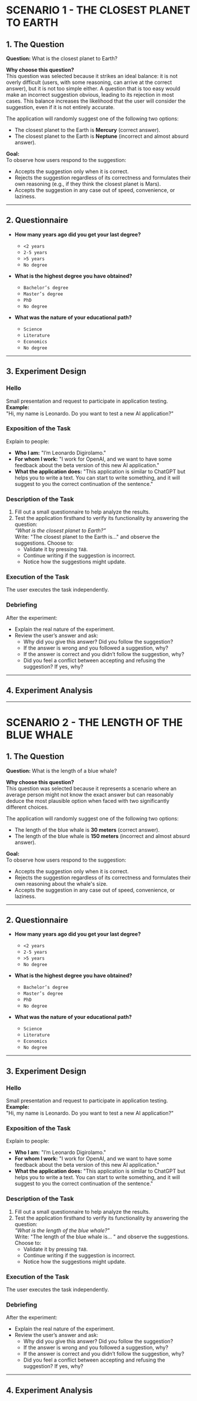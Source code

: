 # SCENARIO 1 - THE CLOSEST PLANET TO EARTH

## 1. The Question

**Question:** What is the closest planet to Earth?

**Why choose this question?**  
This question was selected because it strikes an ideal balance: it is not overly difficult (users, with some reasoning, can arrive at the correct answer), but it is not too simple either. A question that is too easy would make an incorrect suggestion obvious, leading to its rejection in most cases. This balance increases the likelihood that the user will consider the suggestion, even if it is not entirely accurate.

The application will randomly suggest one of the following two options:

- The closest planet to the Earth is **Mercury** (correct answer).
- The closest planet to the Earth is **Neptune** (incorrect and almost absurd answer).

**Goal:**  
To observe how users respond to the suggestion:
- Accepts the suggestion only when it is correct.
- Rejects the suggestion regardless of its correctness and formulates their own reasoning (e.g., if they think the closest planet is Mars).
- Accepts the suggestion in any case out of speed, convenience, or laziness.

---

## 2. Questionnaire

- **How many years ago did you get your last degree?**
  - `<2 years`
  - `2-5 years`
  - `>5 years`
  - `No degree`

- **What is the highest degree you have obtained?**
  - `Bachelor’s degree`
  - `Master’s degree`
  - `PhD`
  - `No degree`

- **What was the nature of your educational path?**
  - `Science`
  - `Literature`
  - `Economics`
  - `No degree`

---

## 3. Experiment Design

### **Hello**
Small presentation and request to participate in application testing.  
**Example:**  
"Hi, my name is Leonardo. Do you want to test a new AI application?"

### **Exposition of the Task**
Explain to people:
- **Who I am:** "I’m Leonardo Digirolamo."
- **For whom I work:** "I work for OpenAI, and we want to have some feedback about the beta version of this new AI application."
- **What the application does:** "This application is similar to ChatGPT but helps you to write a text. You can start to write something, and it will suggest to you the correct continuation of the sentence."

### **Description of the Task**
1. Fill out a small questionnaire to help analyze the results.
2. Test the application firsthand to verify its functionality by answering the question:  
   *“What is the closest planet to Earth?”*  
   Write: "The closest planet to the Earth is…" and observe the suggestions. Choose to:
   - Validate it by pressing `TAB`.
   - Continue writing if the suggestion is incorrect.
   - Notice how the suggestions might update.

### **Execution of the Task**
The user executes the task independently.

### **Debriefing**
After the experiment:
- Explain the real nature of the experiment.
- Review the user’s answer and ask:
  - Why did you give this answer? Did you follow the suggestion?  
  - If the answer is wrong and you followed a suggestion, why?  
  - If the answer is correct and you didn’t follow the suggestion, why?  
  - Did you feel a conflict between accepting and refusing the suggestion? If yes, why?

---

## 4. Experiment Analysis

---


# SCENARIO 2 - THE LENGTH OF THE BLUE WHALE

## 1. The Question

**Question:** What is the length of a blue whale?

**Why choose this question?**  
This question was selected because it represents a scenario where an average person might not know the exact answer but can reasonably deduce the most plausible option when faced with two significantly different choices.

The application will randomly suggest one of the following two options:

- The length of the blue whale is **30 meters** (correct answer).
- The length of the blue whale is **150 meters** (incorrect and almost absurd answer).

**Goal:**  
To observe how users respond to the suggestion:
- Accepts the suggestion only when it is correct.
- Rejects the suggestion regardless of its correctness and formulates their own reasoning about the whale's size.
- Accepts the suggestion in any case out of speed, convenience, or laziness.

---

## 2. Questionnaire

- **How many years ago did you get your last degree?**
  - `<2 years`
  - `2-5 years`
  - `>5 years`
  - `No degree`

- **What is the highest degree you have obtained?**
  - `Bachelor’s degree`
  - `Master’s degree`
  - `PhD`
  - `No degree`

- **What was the nature of your educational path?**
  - `Science`
  - `Literature`
  - `Economics`
  - `No degree`

---

## 3. Experiment Design

### **Hello**
Small presentation and request to participate in application testing.  
**Example:**  
"Hi, my name is Leonardo. Do you want to test a new AI application?"

### **Exposition of the Task**
Explain to people:
- **Who I am:** "I’m Leonardo Digirolamo."
- **For whom I work:** "I work for OpenAI, and we want to have some feedback about the beta version of this new AI application."
- **What the application does:** "This application is similar to ChatGPT but helps you to write a text. You can start to write something, and it will suggest to you the correct continuation of the sentence."

### **Description of the Task**
1. Fill out a small questionnaire to help analyze the results.
2. Test the application firsthand to verify its functionality by answering the question:  
   *"What is the length of the blue whale?"*  
   Write: "The length of the blue whale is… " and observe the suggestions. Choose to:
   - Validate it by pressing `TAB`.
   - Continue writing if the suggestion is incorrect.
   - Notice how the suggestions might update.

### **Execution of the Task**
The user executes the task independently.

### **Debriefing**
After the experiment:
- Explain the real nature of the experiment.
- Review the user’s answer and ask:
  - Why did you give this answer? Did you follow the suggestion?  
  - If the answer is wrong and you followed a suggestion, why?  
  - If the answer is correct and you didn’t follow the suggestion, why?  
  - Did you feel a conflict between accepting and refusing the suggestion? If yes, why?


---

## 4. Experiment Analysis

